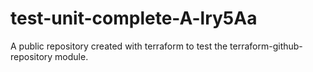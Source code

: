 # test-unit-complete-A-lry5Aa
A public repository created with terraform to test the terraform-github-repository module.
